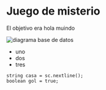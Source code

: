# Juego de misterio
El objetivo era hola muindo


![diagrama base de datos](diagrama1.png)

* uno
* dos 
* tres

```
string casa = sc.nextline();
boolean gol = true;

```